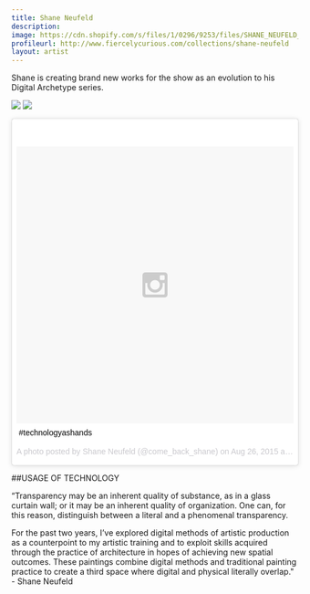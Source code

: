 ```yaml
---
title: Shane Neufeld
description: 
image: https://cdn.shopify.com/s/files/1/0296/9253/files/SHANE_NEUFELD_02_1.jpg?13836578888903656818
profileurl: http://www.fiercelycurious.com/collections/shane-neufeld
layout: artist
---
```


Shane is creating brand new works for the show as an evolution to his Digital Archetype series. 

![](https://cdn.shopify.com/s/files/1/0296/9253/files/SHANE_NEUFELD_01.jpg?17922619998297552089)
![](https://cdn.shopify.com/s/files/1/0296/9253/files/SHANE_NEUFELD_03.jpg?17922619998297552089)

<blockquote class="instagram-media" data-instgrm-captioned data-instgrm-version="4" style=" background:#FFF; border:0; border-radius:3px; box-shadow:0 0 1px 0 rgba(0,0,0,0.5),0 1px 10px 0 rgba(0,0,0,0.15); margin: 1px; max-width:658px; padding:0; width:99.375%; width:-webkit-calc(100% - 2px); width:calc(100% - 2px);"><div style="padding:8px;"> <div style=" background:#F8F8F8; line-height:0; margin-top:40px; padding:50.0% 0; text-align:center; width:100%;"> <div style=" background:url(data:image/png;base64,iVBORw0KGgoAAAANSUhEUgAAACwAAAAsCAMAAAApWqozAAAAGFBMVEUiIiI9PT0eHh4gIB4hIBkcHBwcHBwcHBydr+JQAAAACHRSTlMABA4YHyQsM5jtaMwAAADfSURBVDjL7ZVBEgMhCAQBAf//42xcNbpAqakcM0ftUmFAAIBE81IqBJdS3lS6zs3bIpB9WED3YYXFPmHRfT8sgyrCP1x8uEUxLMzNWElFOYCV6mHWWwMzdPEKHlhLw7NWJqkHc4uIZphavDzA2JPzUDsBZziNae2S6owH8xPmX8G7zzgKEOPUoYHvGz1TBCxMkd3kwNVbU0gKHkx+iZILf77IofhrY1nYFnB/lQPb79drWOyJVa/DAvg9B/rLB4cC+Nqgdz/TvBbBnr6GBReqn/nRmDgaQEej7WhonozjF+Y2I/fZou/qAAAAAElFTkSuQmCC); display:block; height:44px; margin:0 auto -44px; position:relative; top:-22px; width:44px;"></div></div> <p style=" margin:8px 0 0 0; padding:0 4px;"> <a href="https://instagram.com/p/62j5eToEfC/" style=" color:#000; font-family:Arial,sans-serif; font-size:14px; font-style:normal; font-weight:normal; line-height:17px; text-decoration:none; word-wrap:break-word;" target="_top">#technologyashands</a></p> <p style=" color:#c9c8cd; font-family:Arial,sans-serif; font-size:14px; line-height:17px; margin-bottom:0; margin-top:8px; overflow:hidden; padding:8px 0 7px; text-align:center; text-overflow:ellipsis; white-space:nowrap;">A photo posted by Shane Neufeld (@come_back_shane) on <time style=" font-family:Arial,sans-serif; font-size:14px; line-height:17px;" datetime="2015-08-26T16:00:33+00:00">Aug 26, 2015 at 9:00am PDT</time></p></div></blockquote>
<script async defer src="//platform.instagram.com/en_US/embeds.js"></script>

##USAGE OF TECHNOLOGY

“Transparency may be an inherent quality of substance, as in a glass curtain wall; or it may be an inherent quality of organization. One can, for this reason, distinguish between a literal and a phenomenal transparency.

For the past two years, I’ve explored digital methods of artistic production as a counterpoint to my artistic training and to exploit skills acquired through the practice of architecture in hopes of achieving new spatial outcomes. These paintings combine digital methods and traditional painting practice to create a third space where digital and physical literally overlap." - Shane Neufeld

